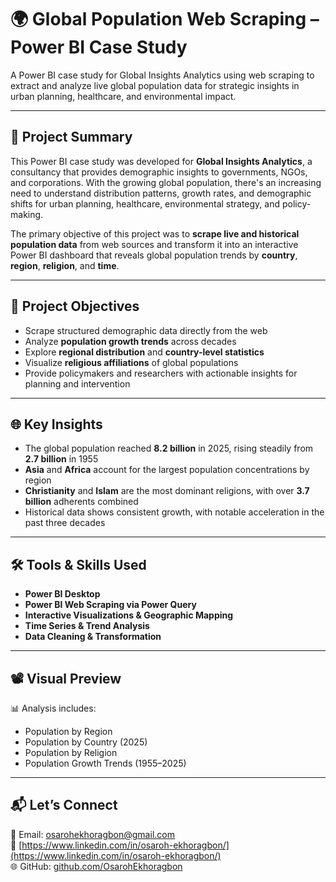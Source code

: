 
# 🌍 Global Population Web Scraping – Power BI Case Study

A Power BI case study for Global Insights Analytics using web scraping to extract and analyze live global population data for strategic insights in urban planning, healthcare, and environmental impact.

---

## 📄 Project Summary

This Power BI case study was developed for **Global Insights Analytics**, a consultancy that provides demographic insights to governments, NGOs, and corporations. With the growing global population, there's an increasing need to understand distribution patterns, growth rates, and demographic shifts for urban planning, healthcare, environmental strategy, and policy-making.

The primary objective of this project was to **scrape live and historical population data** from web sources and transform it into an interactive Power BI dashboard that reveals global population trends by **country**, **region**, **religion**, and **time**.

---

## 🎯 Project Objectives

- Scrape structured demographic data directly from the web
- Analyze **population growth trends** across decades
- Explore **regional distribution** and **country-level statistics**
- Visualize **religious affiliations** of global populations
- Provide policymakers and researchers with actionable insights for planning and intervention

---

## 🌐 Key Insights

- The global population reached **8.2 billion** in 2025, rising steadily from **2.7 billion** in 1955  
- **Asia** and **Africa** account for the largest population concentrations by region  
- **Christianity** and **Islam** are the most dominant religions, with over **3.7 billion** adherents combined  
- Historical data shows consistent growth, with notable acceleration in the past three decades

---

## 🛠 Tools & Skills Used

- **Power BI Desktop**
- **Power BI Web Scraping via Power Query**
- **Interactive Visualizations & Geographic Mapping**
- **Time Series & Trend Analysis**
- **Data Cleaning & Transformation**

---

## 📽️ Visual Preview

📊 Analysis includes:  
- Population by Region  
- Population by Country (2025)  
- Population by Religion  
- Population Growth Trends (1955–2025)

---

## 📬 Let’s Connect

📧 Email: osarohekhoragbon@gmail.com  
💼 [https://www.linkedin.com/in/osaroh-ekhoragbon/](https://www.linkedin.com/in/osaroh-ekhoragbon/)  
🌐 GitHub: [github.com/OsarohEkhoragbon](https://github.com/OsarohEkhoragbon)
